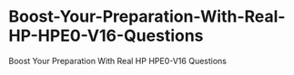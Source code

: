 # Boost-Your-Preparation-With-Real-HP-HPE0-V16-Questions
Boost Your Preparation With Real HP HPE0-V16 Questions
